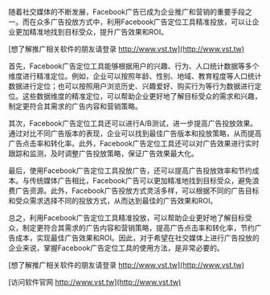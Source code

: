 随着社交媒体的不断发展，Facebook广告已成为企业推广和营销的重要手段之一。而在众多广告投放方式中，利用Facebook广告定位工具精准投放，可以让企业更加精准地找到目标受众，提升广告效果和ROI。

[想了解推广相关软件的朋友请登录 http://www.vst.tw](http://www.vst.tw)

首先，Facebook广告定位工具能够根据用户的兴趣、行为、人口统计数据等多个维度进行精准定位。例如，企业可以按照年龄、性别、地域、教育程度等人口统计数据进行定位；也可以按照用户浏览历史、兴趣爱好、购买行为等行为数据进行定位。这些数据维度的精准定位，可以帮助企业更好地了解目标受众的需求和兴趣，制定更符合其需求的广告内容和营销策略。

其次，Facebook广告定位工具还可以进行A/B测试，进一步提高广告投放效果。通过对比不同广告版本的表现，企业可以找到最佳广告版本和投放策略，从而提高广告点击率和转化率。此外，Facebook广告定位工具还可以对广告效果进行实时跟踪和监测，及时调整广告投放策略，保证广告效果最大化。

最后，使用Facebook广告定位工具投放广告，还可以提高广告投放效率和节约成本。与传统媒体广告相比，Facebook广告可以更加精准地找到目标受众，避免浪费广告资源。此外，Facebook广告投放方式灵活多样，可以根据不同的广告目标和受众需求选择不同的投放方式，从而达到最佳的广告效果和ROI。

总之，利用Facebook广告定位工具精准投放，可以帮助企业更好地了解目标受众，制定更符合其需求的广告内容和营销策略，提高广告点击率和转化率，节约广告成本，实现最佳广告效果和ROI。因此，对于希望在社交媒体上进行广告投放的企业来说，掌握Facebook广告定位工具的使用方法，是非常必要的。

[想了解推广相关软件的朋友请登录 http://www.vst.tw](http://www.vst.tw)


[访问软件官网 http://www.vst.tw](http://www.vst.tw)
